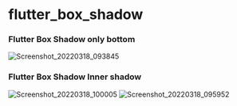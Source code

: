 # flutter_box_shadow

### Flutter Box Shadow only bottom
![Screenshot_20220318_093845](https://user-images.githubusercontent.com/49009293/158955732-e78235d0-5a37-4a72-9c73-aed9f147d241.jpg)

### Flutter Box Shadow Inner shadow
![Screenshot_20220318_100005](https://user-images.githubusercontent.com/49009293/158955655-2698ebf6-a736-4b42-957e-15704b9dc997.jpg)
![Screenshot_20220318_095952](https://user-images.githubusercontent.com/49009293/158955685-9a2244f1-9636-44e0-a709-24f26585002c.jpg)

